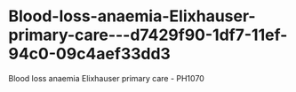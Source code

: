 # Blood-loss-anaemia-Elixhauser-primary-care---d7429f90-1df7-11ef-94c0-09c4aef33dd3
Blood loss anaemia Elixhauser primary care - PH1070
